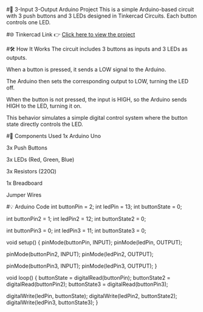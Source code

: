 #🔌 3-Input 3-Output Arduino Project
This is a simple Arduino-based circuit with 3 push buttons and 3 LEDs designed in Tinkercad Circuits. Each button controls one LED.

#🌐 Tinkercad Link
👉 [Click here to view the project](https://www.tinkercad.com/things/j2grzfGeZDa-brave-stantia-jofo)  

#🛠️ How It Works
The circuit includes 3 buttons as inputs and 3 LEDs as outputs.

When a button is pressed, it sends a LOW signal to the Arduino.

The Arduino then sets the corresponding output to LOW, turning the LED off.

When the button is not pressed, the input is HIGH, so the Arduino sends HIGH to the LED, turning it on.

This behavior simulates a simple digital control system where the button state directly controls the LED.

#🔢 Components Used
1x Arduino Uno

3x Push Buttons

3x LEDs (Red, Green, Blue)

3x Resistors (220Ω)

1x Breadboard

Jumper Wires


#💡 Arduino Code
 int buttonPin = 2;
int ledPin = 13;
int buttonState = 0;

int buttonPin2 = 1;
int ledPin2 = 12;
int buttonState2 = 0;

int buttonPin3 = 0;
int ledPin3 = 11;
int buttonState3 = 0;

void setup() {
  pinMode(buttonPin, INPUT);
  pinMode(ledPin, OUTPUT);
  
  pinMode(buttonPin2, INPUT);
  pinMode(ledPin2, OUTPUT);

  pinMode(buttonPin3, INPUT);
  pinMode(ledPin3, OUTPUT);
}

void loop() {
  buttonState = digitalRead(buttonPin);
  buttonState2 = digitalRead(buttonPin2); 
  buttonState3 = digitalRead(buttonPin3);

  digitalWrite(ledPin, buttonState);
  digitalWrite(ledPin2, buttonState2);
  digitalWrite(ledPin3, buttonState3);
}
